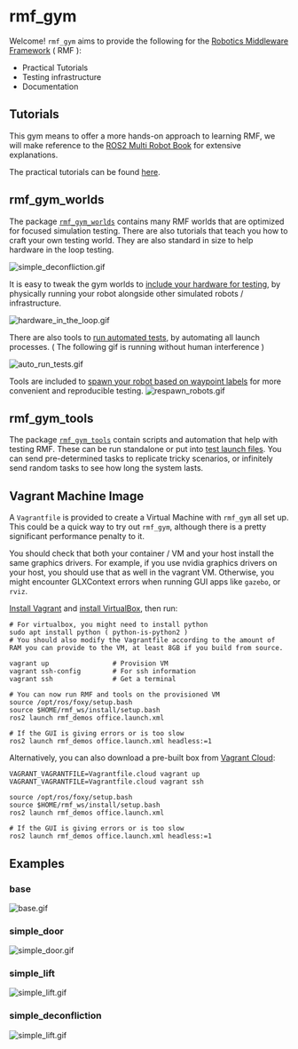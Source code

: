 # rmf_gym

Welcome! `rmf_gym` aims to provide the following for the [Robotics Middleware Framework](https://github.com/open-rmf/rmf_demos) ( RMF ):
* Practical Tutorials
* Testing infrastructure 
* Documentation

## Tutorials
This gym means to offer a more hands-on approach to learning RMF, we will make reference to the [ROS2 Multi Robot Book](https://osrf.github.io/ros2multirobotbook/) for extensive explanations.

The practical tutorials can be found [here](/docs).

## rmf_gym_worlds
The package [`rmf_gym_worlds`](/rmf_gym_worlds) contains many RMF worlds that are optimized for focused simulation testing. There are also tutorials that teach you how to craft your own testing world. They are also standard in size to help hardware in the loop testing.

![simple_deconfliction.gif](/docs/gifs/simple_deconfliction.gif)

It is easy to tweak the gym worlds to [include your hardware for testing](/docs/hardware_integration/mobile_robot/magni/05-hardware-testing.md), by physically running your robot alongside other simulated robots / infrastructure. 

![hardware_in_the_loop.gif](/docs/gifs/hardware_in_the_loop.gif)

There are also tools to [run automated tests](/rmf_gym_worlds/README.md/#Automated-testing), by automating all launch processes. ( The following gif is running without human interference )

![auto_run_tests.gif](/docs/gifs/auto_run_tests.gif)

Tools are included to [spawn your robot based on waypoint labels](/rmf_gym_tools/README.md#spawn_robot) for more convenient and reproducible testing.
![respawn_robots.gif](/docs/gifs/respawn_robots.gif)

## rmf_gym_tools
The package [`rmf_gym_tools`](/rmf_gym_tools) contain scripts and automation that help with testing RMF. These can be run standalone or put into [test launch files](/rmf_gym_worlds/worlds/base/tests). You can send pre-determined tasks to replicate tricky scenarios, or infinitely send random tasks to see how long the system lasts.

## Vagrant Machine Image
A `Vagrantfile` is provided to create a Virtual Machine with `rmf_gym` all set up. This could be a quick way to try out `rmf_gym`, although there is a pretty significant performance penalty to it.

You should check that both your container / VM and your host install the same graphics drivers. For example, if you use
nvidia graphics drivers on your host, you should use that as well in the vagrant VM. Otherwise, you might encounter GLXContext errors when running GUI apps like `gazebo`, or `rviz`.

[Install Vagrant](https://www.vagrantup.com/docs/installation) and [install VirtualBox](https://www.virtualbox.org/wiki/Linux_Downloads), then run:
```
# For virtualbox, you might need to install python
sudo apt install python ( python-is-python2 )
# You should also modify the Vagrantfile according to the amount of RAM you can provide to the VM, at least 8GB if you build from source.

vagrant up                # Provision VM
vagrant ssh-config        # For ssh information
vagrant ssh               # Get a terminal

# You can now run RMF and tools on the provisioned VM
source /opt/ros/foxy/setup.bash
source $HOME/rmf_ws/install/setup.bash
ros2 launch rmf_demos office.launch.xml

# If the GUI is giving errors or is too slow
ros2 launch rmf_demos office.launch.xml headless:=1
```

Alternatively, you can also download a pre-built box from [Vagrant Cloud](https://app.vagrantup.com/cnboonhan/boxes/rmf):
```
VAGRANT_VAGRANTFILE=Vagrantfile.cloud vagrant up
VAGRANT_VAGRANTFILE=Vagrantfile.cloud vagrant ssh

source /opt/ros/foxy/setup.bash
source $HOME/rmf_ws/install/setup.bash
ros2 launch rmf_demos office.launch.xml

# If the GUI is giving errors or is too slow
ros2 launch rmf_demos office.launch.xml headless:=1
```

## Examples

### base
![base.gif](/docs/gifs/base.gif)

### simple_door
![simple_door.gif](/docs/gifs/simple_door.gif)

### simple_lift
![simple_lift.gif](/docs/gifs/simple_lift.gif)

### simple_deconfliction
![simple_lift.gif](/docs/gifs/simple_deconfliction.gif)

